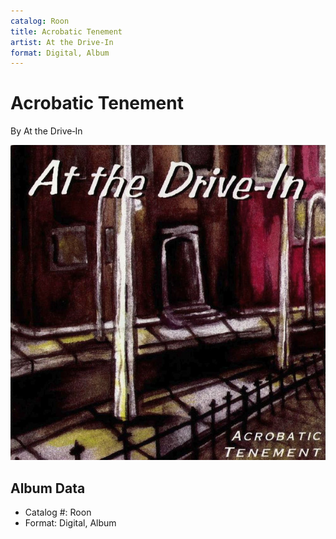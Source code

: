 ```yaml
---
catalog: Roon
title: Acrobatic Tenement
artist: At the Drive‐In
format: Digital, Album
---
```


# Acrobatic Tenement

By At the Drive‐In

![](../../assets/albumcovers/At_the_Drive‐In-Acrobatic_Tenement.png)

## Album Data

- Catalog #: Roon
- Format: Digital, Album

